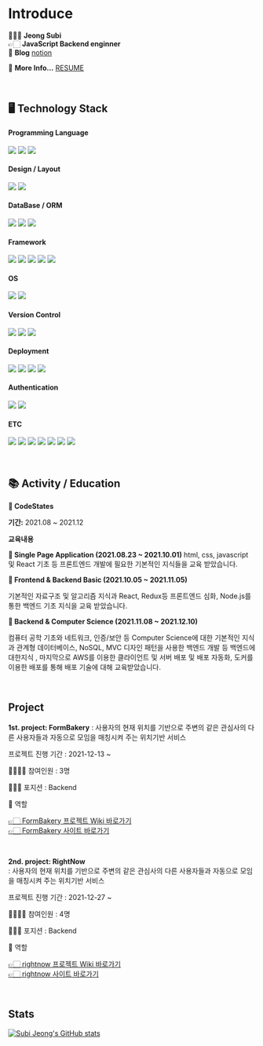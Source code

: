 # Introduce

👩🏻‍💻 **Jeong Subi**  
👉🏻 **JavaScript Backend enginner**  
📝 **Blog** [notion](https://www.notion.so/subilog/Programming-Study-Records-f67b9bd439a542239de151737cde29dd)

💬 **More Info...** [RESUME](https://www.notion.so/subilog/Resume-c7f17870df8745d68bc4be842dcf05f6)

<br>

## 🖥 Technology Stack

#### Programming Language
![](https://img.shields.io/badge/JavaScript-F7DF1E?style=for-the-badge&logo=javascript&logoColor=black)
![](https://img.shields.io/badge/Node.js-43853D?style=for-the-badge&logo=node.js&logoColor=white)
![](https://img.shields.io/badge/TypeScript-1572B6?style=for-the-badge&logo=typescript&logoColor=white)

#### Design / Layout
![](https://img.shields.io/badge/HTML-E34F26?style=for-the-badge&logo=html5&logoColor=white)
![](https://img.shields.io/badge/CSS-1572B6?style=for-the-badge&logo=css3&logoColor=white)

#### DataBase / ORM
![](https://img.shields.io/badge/MySQL-00000F?style=for-the-badge&logo=mysql&logoColor=white)
![](https://img.shields.io/badge/MongoDB-4EA94B?style=for-the-badge&logo=mongodb&logoColor=white)
![](https://img.shields.io/badge/Sequelize-52B0E7?style=for-the-badge&logo=sequelize&logoColor=white)

#### Framework
![](https://img.shields.io/badge/React-20232A?style=for-the-badge&logo=react&logoColor=61DAFB)
![](https://img.shields.io/badge/React_Axios-20232A?style=for-the-badge&logo=react&logoColor=61DAFB)
![](https://img.shields.io/badge/React_Hooks-20232A?style=for-the-badge&logo=react&logoColor=61DAFB)
![](https://img.shields.io/badge/Express.js-404D59?style=for-the-badge)
![](https://img.shields.io/badge/React_Router-CA4245?style=for-the-badge&logo=react-router&logoColor=white)

#### OS
![](https://img.shields.io/badge/iOS-000000?style=for-the-badge&logo=ios&logoColor=white)
![](https://img.shields.io/badge/Windows-0078D6?style=for-the-badge&logo=windows&logoColor=white)

#### Version Control
![](https://img.shields.io/badge/GitHub-100000?style=for-the-badge&logo=github&logoColor=white)
![](https://img.shields.io/badge/Git-F05032?style=for-the-badge&logo=git&logoColor=white)
![](https://img.shields.io/badge/GitBook-0078D6?style=for-the-badge&logo=gitbook&logoColor=white)

#### Deployment
![](https://img.shields.io/badge/EC2-232F3E?style=for-the-badge&logo=amazon-aws&logoColor=white)
![](https://img.shields.io/badge/RDS-232F3E?style=for-the-badge&logo=amazon-aws&logoColor=white)
![](https://img.shields.io/badge/S3-232F3E?style=for-the-badge&logo=amazon-aws&logoColor=white)
![](https://img.shields.io/badge/Docker-2496ED?style=for-the-badge&logo=docker&logoColor=white)

#### Authentication
![](https://img.shields.io/badge/Auth0-EB5424?style=for-the-badge&logo=auth0&logoColor=white)
![](https://img.shields.io/badge/JSON_Web_Tokens-000000?style=for-the-badge&logo=jsonwebtokens&logoColor=white)

#### ETC
![](https://img.shields.io/badge/Postman-FF6C37?style=for-the-badge&logo=postman&logoColor=white)
![](https://img.shields.io/badge/DBeaver-404D59?style=for-the-badge&logo=dbeaver&logoColor=white)
![](https://img.shields.io/badge/Discord-7289DA?style=for-the-badge&logo=discord&logoColor=white)
![](https://img.shields.io/badge/Visual_Studio_Code-007ACC?style=for-the-badge&logo=visualstudiocode&logoColor=white)
![](https://img.shields.io/badge/Notion-000000?style=for-the-badge&logo=notion&logoColor=white)
![](https://img.shields.io/badge/npm-CB3837?style=for-the-badge&logo=npm&logoColor=white)
![](https://img.shields.io/badge/nodemon-76D04B?style=for-the-badge&logo=nodemon&logoColor=white)

<br>

## 📚 Activity / Education

**🏫 CodeStates**

**기간:** 2021.08 ~ 2021.12

**교육내용**

**📗 Single Page Application (2021.08.23 ~ 2021.10.01)**
html, css, javascript 및 React 기초 등 프론트엔드 개발에 필요한 기본적인 지식들을 교육 받았습니다.

**📘 Frontend & Backend Basic (2021.10.05 ~ 2021.11.05)**

기본적인 자료구조 및 알고리즘 지식과 React, Redux등 프론트엔드 심화, Node.js를 통한 백엔드 기초 지식을 교육 받았습니다.


**📙 Backend & Computer Science (2021.11.08 ~ 2021.12.10)**

컴퓨터 공학 기초와 네트워크, 인증/보안 등 Computer Science에 대한 기본적인 지식과 관계형 데이터베이스, NoSQL, MVC 디자인 패턴을 사용한 백엔드 개발 등 백엔드에 대한지식 , 마지막으로 AWS를 이용한 클라이언트 및 서버 배포 및 배포 자동화, 도커를 이용한 배포를 통해 배포 기술에 대해 교육받았습니다.


<br>

## Project
**1st. project: FormBakery**
: 사용자의 현재 위치를 기반으로 주변의 같은 관심사의 다른 사용자들과 자동으로 모임을 매칭시켜 주는 위치기반 서비스

프로젝트 진행 기간 : 2021-12-13 ~

👨‍👨‍👧‍👧 참여인원 : 3명

🧑🏻‍💻 포지션 : Backend

👔 역할

[👉🏻 FormBakery 프로젝트 Wiki 바로가기](https://github.com/JeongSubi/FormBakery)  
[👉🏻 FormBakery 사이트 바로가기](https://form-bakery-qg8343iof-jangsebari.vercel.app/)

<br>

**2nd. project: RightNow**  
: 사용자의 현재 위치를 기반으로 주변의 같은 관심사의 다른 사용자들과 자동으로 모임을 매칭시켜 주는 위치기반 서비스

프로젝트 진행 기간 : 2021-12-27 ~

👨‍👨‍👧‍👧 참여인원 : 4명

🧑🏻‍💻 포지션 : Backend

👔 역할

[👉🏻 rightnow 프로젝트 Wiki 바로가기](https://github.com/codestates/rightnow/wiki)  
[👉🏻 rightnow 사이트 바로가기](https://form-bakery-qg8343iof-jangsebari.vercel.app/)

<br>

## Stats
[![Subi Jeong's GitHub stats](https://github-readme-stats.vercel.app/api?username=JeongSubi&theme=radical)](https://github.com/anuraghazra/github-readme-stats)

